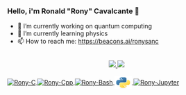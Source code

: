 ### Hello, i'm Ronald "Rony" Cavalcante 👋

- 🔭 I’m currently working on quantum computing
- 🌱 I’m currently learning physics
- 📫 How to reach me: https://beacons.ai/ronysanc

##

<div align="center">
  <a href="https://beacons.ai/ronysanc">
  <img height="180em" src="https://github-readme-stats.vercel.app/api?username=ronysanc&show_icons=true&theme=dark&include_all_commits=true&count_private=true"/>
  <img height="180em" src="https://github-readme-stats.vercel.app/api/top-langs/?username=ronysanc&layout=compact&langs_count=7&theme=dark"/>
</div>
<div style="display: inline_block"><br>
  <img align="center" alt="Rony-C" height="30" width="40" src="https://cdn.jsdelivr.net/gh/devicons/devicon/icons/c/c-original.svg">
  <img align="center" alt="Rony-Cpp" height="30" width="40" src="https://cdn.jsdelivr.net/gh/devicons/devicon/icons/cplusplus/cplusplus-original.svg">
  <img align="center" alt="Rony-Bash" height="30" width="40" src="https://cdn.jsdelivr.net/gh/devicons/devicon/icons/bash/bash-original.svg">
  <img align="center" alt="Rony-Python" height="30" width="40" src="https://raw.githubusercontent.com/devicons/devicon/master/icons/python/python-original.svg">
  <img align="center" alt="Rony-Jupyter" height="30" width="40" src="https://cdn.jsdelivr.net/gh/devicons/devicon/icons/jupyter/jupyter-original-wordmark.svg">
  
##
